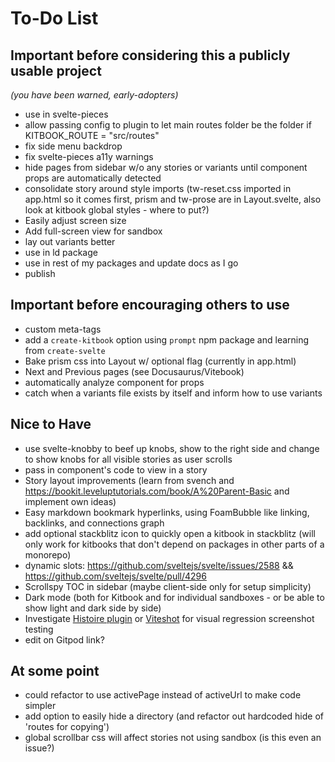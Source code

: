# To-Do List

## Important before considering this a publicly usable project
*(you have been warned, early-adopters)*

- use in svelte-pieces
- allow passing config to plugin to let main routes folder be the folder if KITBOOK_ROUTE = "src/routes"
- fix side menu backdrop
- fix svelte-pieces a11y warnings
- hide pages from sidebar w/o any stories or variants until component props are automatically detected
- consolidate story around style imports (tw-reset.css imported in app.html so it comes first, prism and tw-prose are in Layout.svelte, also look at kitbook global styles - where to put?)
- Easily adjust screen size
- Add full-screen view for sandbox
- lay out variants better
- use in ld package
- use in rest of my packages and update docs as I go
- publish

## Important before encouraging others to use
- custom meta-tags
- add a `create-kitbook` option using `prompt` npm package and learning from `create-svelte`
- Bake prism css into Layout w/ optional flag (currently in app.html)
- Next and Previous pages (see Docusaurus/Vitebook)
- automatically analyze component for props
- catch when a variants file exists by itself and inform how to use variants

## Nice to Have
- use svelte-knobby to beef up knobs, show to the right side and change to show knobs for all visible stories as user scrolls
- pass in component's code to view in a story
- Story layout improvements (learn from svench and https://bookit.leveluptutorials.com/book/A%20Parent-Basic and implement own ideas)
- Easy markdown bookmark hyperlinks, using FoamBubble like linking, backlinks, and connections graph
- add optional stackblitz icon to quickly open a kitbook in stackblitz (will only work for kitbooks that don't depend on packages in other parts of a monorepo) 
- dynamic slots: https://github.com/sveltejs/svelte/issues/2588 && https://github.com/sveltejs/svelte/pull/4296
- Scrollspy TOC in sidebar (maybe client-side only for setup simplicity)
- Dark mode (both for Kitbook and for individual sandboxes - or be able to show light and dark side by side)
- Investigate [Histoire plugin](https://github.com/histoire-dev/histoire/tree/main/packages/histoire-plugin-screenshot) or [Viteshot](https://viteshot.com/) for visual regression screenshot testing
- edit on Gitpod link?

## At some point
- could refactor to use activePage instead of activeUrl to make code simpler
- add option to easily hide a directory (and refactor out hardcoded hide of 'routes for copying')
- global scrollbar css will affect stories not using sandbox (is this even an issue?)
